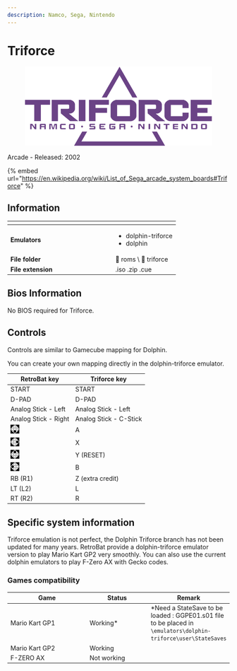```yaml
---
description: Namco, Sega, Nintendo
---
```


# Triforce

<div align="left">

<figure><img src="https://raw.githubusercontent.com/fabricecaruso/es-theme-carbon/52ff37c9e265587d006945a2ba695b5a962b3a3d/art/logos/triforce.svg" alt=""><figcaption></figcaption></figure>

</div>

Arcade - Released: 2002

{% embed url="https://en.wikipedia.org/wiki/List_of_Sega_arcade_system_boards#Triforce" %}

## Information

<table data-header-hidden><thead><tr><th width="224"></th><th></th></tr></thead><tbody><tr><td><strong>Emulators</strong></td><td><ul><li>dolphin-triforce</li><li>dolphin</li></ul></td></tr><tr><td><strong>File folder</strong></td><td><span data-gb-custom-inline data-tag="emoji" data-code="1f4c2">📂</span> roms \ <span data-gb-custom-inline data-tag="emoji" data-code="1f4c2">📂</span> triforce</td></tr><tr><td><strong>File extension</strong></td><td>.iso .zip .cue</td></tr></tbody></table>

## Bios Information

No BIOS required for Triforce.

## Controls

Controls are similar to Gamecube mapping for Dolphin.

You can create your own mapping directly in the dolphin-triforce emulator.

| RetroBat key                                                                       | Triforce key             |
| ---------------------------------------------------------------------------------- | ------------------------ |
| START                                                                              | START                    |
| D-PAD                                                                              | D-PAD                    |
| Analog Stick - Left                                                                | Analog Stick - Left      |
| Analog Stick - Right                                                               | Analog Stick  - C-Stick  |
| ![A](<../../../../.gitbook/assets/image (25).png>)                                 | A                        |
| ![B](<../../../../.gitbook/assets/image (11).png>)                                 | X                        |
| <img src="../../../../.gitbook/assets/image (45).png" alt="" data-size="original"> | Y (RESET)                |
| <img src="../../../../.gitbook/assets/image (43).png" alt="" data-size="line">     | B                        |
| RB (R1)                                                                            | Z (extra credit)         |
| LT (L2)                                                                            | L                        |
| RT (R2)                                                                            | R                        |

## Specific system information

Triforce emulation is not perfect, the Dolphin Triforce branch has not been updated for many years. RetroBat provide a dolphin-triforce emulator version to play Mario Kart GP2 very smoothly. You can also use the current dolphin emulators to play F-Zero AX with Gecko codes.

### Games compatibility

<table><thead><tr><th width="194">Game</th><th width="138.33333333333331">Status</th><th>Remark</th></tr></thead><tbody><tr><td>Mario Kart GP1</td><td>Working*</td><td>*Need a StateSave to be loaded : GGPE01.s01 file to be placed in <code>\emulators\dolphin-triforce\user\StateSaves</code></td></tr><tr><td>Mario Kart GP2</td><td>Working</td><td></td></tr><tr><td>F-ZERO AX</td><td>Not working</td><td></td></tr></tbody></table>

